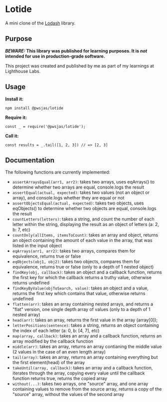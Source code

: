 # Lotide

A mini clone of the [Lodash](https://lodash.com) library.

## Purpose

**_BEWARE:_ This library was published for learning purposes. It is _not_ intended for use in production-grade software.**

This project was created and published by me as part of my learnings at Lighthouse Labs. 

## Usage

**Install it:**

`npm install @pwsjas/lotide`

**Require it:**

`const _ = require('@pwsjas/lotide');`

**Call it:**

`const results = _.tail([1, 2, 3]) // => [2, 3]`

## Documentation

The following functions are currently implemented:

* `assertArraysEqual(arr1, arr2)`: takes two arrays, uses eqArrays() to determine whether two arrays are equal, console.logs the result
* `assertEqual(actual, expected)`: takes two values (not an object or array), and console.logs whether they are equal or not
* `assertObjectsEqual(actual, expected)`: takes two objects, uses eqObjects() to determine whether two objects are equal, console.logs the result
* `countLetters(letters)`: takes a string, and count the number of each letter within the string, displaying the result as an object of letters (a: 2, b: 7, etc)
* `countOnly(allItems, itemsToCount)`: takes an array and object, returns an object containing the amount of each value in the array, that was  listed in the input object
* `eqArrays(arr1, arr2)`: takes two arrays, compares them for equivalence, returns true or false
* `eqObjects(obj1, obj2)`: takes two objects, compares them for equivalence, returns true or false (only to a depth of 1 nested object)
* `findKey(obj, callback)`:  takes an object and a callback function, returns the first key for which the callback returns a truthy value, otherwise returns undefined
* `findKeyByValue(objToSearch, value)`: takes an object and a value, returns the first key which contains that value, otherwise returns undefined
* `flatten(arr)`: takes an array containing nested arrays, and returns a "flat" version, one single depth array of values (only to a depth of 1 nested array)
* `head(arr)`: takes an array, returns the first value in the array (array[0]);
* `letterPositions(sentence)`: takes a string, returns an object containing the index of each letter (a: 0, b: [4, 7], etc)
* `map(array, callback)`: takes an array and a callback function, returns an array modified by the callback function
* `middle(arr)`: takes an array, returns an array contianing the middle value (2 values in the case of an even length array)
* `tail(array)`: takes an array, returns an array containing everything but the first element(head) of the array
* `takeUntil(array, callback)`: takes an array and a callback function, iterates through the array, copying every value until the callback function returns true, returns the copied array
* `without(...)`: takes two arrays, one "source" array, and one array containing values to remove from the source array, returns a copy of the "source" array, without the values of the second array